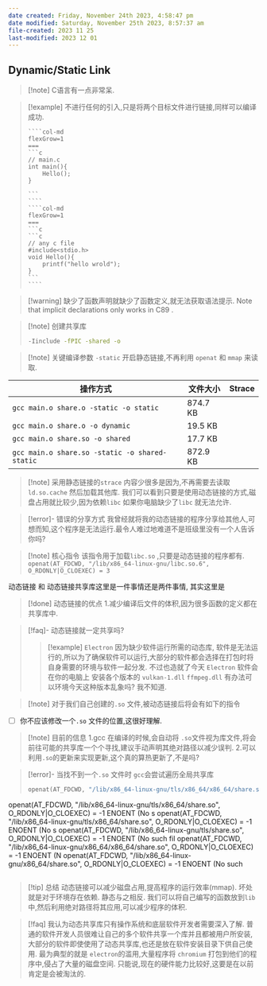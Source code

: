 ```yaml
---
date created: Friday, November 24th 2023, 4:58:47 pm
date modified: Saturday, November 25th 2023, 8:57:37 am
file-created: 2023 11 25
last-modified: 2023 12 01
---
```


## Dynamic/Static Link 

> [!note] C语言有一点非常呆. 

>[!example] 不进行任何的引入,只是将两个目标文件进行链接,同样可以编译成功. 
>
> `````col
> ````col-md
> flexGrow=1
> ===
> ```c
> // main.c
> int main(){
>     Hello();
> }
> 
> ```
> ````
> ````col-md
> flexGrow=1
> ===
> ```c
> ```c
> // any c file
> #include<stdio.h>
> void Hello(){
>     printf("hello wrold");
> }
> ```
> ````
> `````

>[!warning] 缺少了函数声明就缺少了函数定义,就无法获取语法提示. 
>Note that implicit declarations only works in  C89 . 


>[!note] 创建共享库
> ```bash
> -Iinclude -fPIC -shared -o 
> ```


> [!note] 关键编译参数 `-static` 开启静态链接,不再利用 `openat` 和 `mmap` 来读取.
> 



| 操作方式                                       | 文件大小 | Strace |
| ---------------------------------------------- | -------- | ------ |
| `gcc main.o share.o -static -o static`         | 874.7 KB |        |
| `gcc main.o share.o -o dynamic`                | 19.5 KB  |        |
| `gcc main.o share.so -o shared`                | 17.7 KB  |        |
| `gcc main.o share.so -static -o shared-static` | 872.9 KB |        |


>[!note] 采用静态链接的`strace` 内容少很多是因为,不再需要去读取`ld.so.cache` 然后加载其他库.
>我们可以看到只要是使用动态链接的方式,磁盘占用就比较少,因为依赖`libc` 如果你电脑缺少了`libc` 就无法允许. 
>

>[!error]- 错误的分享方式
>我曾经就将我的动态链接的程序分享给其他人,可想而知,这个程序是无法运行.最令人难过地难道不是班级里没有一个人告诉你吗? 




> [!note] 核心指令
> 该指令用于加载`libc.so` ,只要是动态链接的程序都有. 
> `openat(AT_FDCWD, "/lib/x86_64-linux-gnu/libc.so.6", O_RDONLY|O_CLOEXEC) = 3`


动态链接 和 动态链接共享库这里是一件事情还是两件事情, 其实这里是
>[!done] 动态链接的优点
>1.减少编译后文件的体积,因为很多函数的定义都在共享库中. 

> [!faq]- 动态链接就一定共享吗?
>>[!example] `Electron` 
>>因为缺少软件运行所需的动态库, 软件是无法运行的,所以为了确保软件可以运行,大部分的软件都会选择在打包时将自身需要的环境与软件一起分发. 不过也造就了今天 `Electron` 软件会在你的电脑上 安装各个版本的 `vulkan-1.dll` `ffmpeg.dll`
>有办法可以环境今天这种版本乱象吗? 我不知道. 



>[!note] 对于我们自己创建的`.so` 文件,被动态链接后将会有如下的指令
>` `

- [ ] 你不应该修改一个`.so` 文件的位置,这很好理解. 

>[!note] 目前的信息
>1.gcc 在编译的时候,会自动将 `.so`文件视为库文件,将会前往可能的共享库一个个寻找,建议手动声明其绝对路径以减少误判. 
>2.可以利用`.so`的更新来实现更新,这个真的算热更新了,不是吗? 


>[!error]-  当找不到一个`.so` 文件时 `gcc`会尝试遍历全局共享库
>```c
>openat(AT_FDCWD, "/lib/x86_64-linux-gnu/tls/x86_64/x86_64/share.so", O_RDONLY|O_CLOEXEC) = -1 ENOEN
openat(AT_FDCWD, "/lib/x86_64-linux-gnu/tls/x86_64/share.so", O_RDONLY|O_CLOEXEC) = -1 ENOENT (No s
openat(AT_FDCWD, "/lib/x86_64-linux-gnu/tls/x86_64/share.so", O_RDONLY|O_CLOEXEC) = -1 ENOENT (No s
openat(AT_FDCWD, "/lib/x86_64-linux-gnu/tls/share.so", O_RDONLY|O_CLOEXEC) = -1 ENOENT (No such fil
openat(AT_FDCWD, "/lib/x86_64-linux-gnu/x86_64/x86_64/share.so", O_RDONLY|O_CLOEXEC) = -1 ENOENT (N
openat(AT_FDCWD, "/lib/x86_64-linux-gnu/x86_64/share.so", O_RDONLY|O_CLOEXEC) = -1 ENOENT (No such
>```

>[!tip] 总结
>动态链接可以减少磁盘占用,提高程序的运行效率(mmap). 坏处就是对于环境存在依赖. 静态与之相反. 
>我们可以将自己编写的函数放到`lib`中,然后利用绝对路径将其应用,可以减少程序的体积. 


>[!faq] 我认为动态共享库只有操作系统和底层软件开发者需要深入了解. 
>普通的软件开发人员很难让自己的多个软件共享一个库并且都被用户所安装,大部分的软件即使使用了动态共享库,也还是放在软件安装目录下供自己使用. 最为典型的就是 `electron`的滥用,大量程序将 `chromium` 打包到他们的程序中,侵占了大量的磁盘空间. 只能说,现在的硬件能力比较好,这要是在以前肯定是会被淘汰的. 

